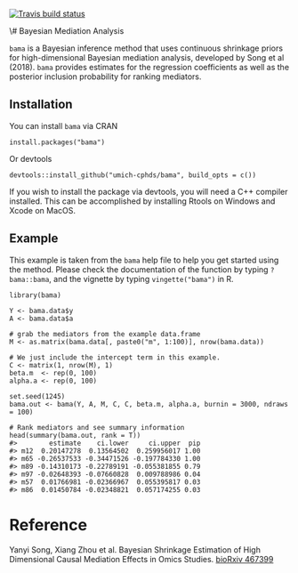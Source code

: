 <!-- README.md is generated from README.Rmd. Please edit that file -->
<!-- badges: start -->
[![Travis build
status](https://travis-ci.org/umich-cphds/bama.svg?branch=master)](https://travis-ci.org/umich-cphds/bama)
<!-- badges: end --> \# Bayesian Mediation Analysis

`bama` is a Bayesian inference method that uses continuous shrinkage
priors for high-dimensional Bayesian mediation analysis, developed by
Song et al (2018). `bama` provides estimates for the regression
coefficients as well as the posterior inclusion probability for ranking
mediators.

Installation
------------

You can install `bama` via CRAN

    install.packages("bama")

Or devtools

    devtools::install_github("umich-cphds/bama", build_opts = c())

If you wish to install the package via devtools, you will need a C++
compiler installed. This can be accomplished by installing Rtools on
Windows and Xcode on MacOS.

Example
-------

This example is taken from the `bama` help file to help you get started
using the method. Please check the documentation of the function by
typing `?bama::bama`, and the vignette by typing `vingette("bama")` in
R.

    library(bama)

    Y <- bama.data$y
    A <- bama.data$a

    # grab the mediators from the example data.frame
    M <- as.matrix(bama.data[, paste0("m", 1:100)], nrow(bama.data))

    # We just include the intercept term in this example.
    C <- matrix(1, nrow(M), 1)
    beta.m  <- rep(0, 100)
    alpha.a <- rep(0, 100)

    set.seed(1245)
    bama.out <- bama(Y, A, M, C, C, beta.m, alpha.a, burnin = 3000, ndraws = 100)

    # Rank mediators and see summary information
    head(summary(bama.out, rank = T))
    #>        estimate    ci.lower     ci.upper  pip
    #> m12  0.20147278  0.13564502  0.259956017 1.00
    #> m65 -0.26537533 -0.34471526 -0.197784330 1.00
    #> m89 -0.14310173 -0.22789191 -0.055381855 0.79
    #> m97 -0.02648393 -0.07660828  0.009788986 0.04
    #> m57  0.01766981 -0.02366967  0.055395817 0.03
    #> m86  0.01450784 -0.02348821  0.057174255 0.03

Reference
=========

Yanyi Song, Xiang Zhou et al. Bayesian Shrinkage Estimation of High
Dimensional Causal Mediation Effects in Omics Studies. [bioRxiv
467399](https://doi.org/10.1101/467399)
